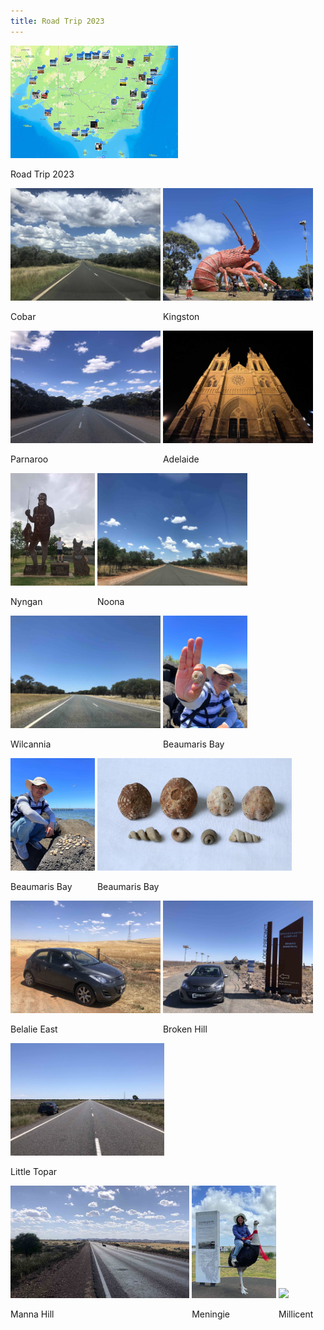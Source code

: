 ```yaml
---
title: Road Trip 2023
---
```



<div id="banner">
	<div class="inline-block" style="display:inline-block;"><a href="road_trip_2023_1.jpg"><img src="road_trip_2023_1.jpg" style="height: 180px;"></a><div><p>Road Trip 2023</p></div></div>
	<div class="inline-block" style="display:inline-block;"><a href="Cobar.jpg"><img src="Cobar.jpg" style="height: 180px;"></a><div><p>Cobar</p></div></div>
	<div class="inline-block" style="display:inline-block;"><a href="Kingston.jpg"><img src="Kingston.jpg" style="height: 180px;"></a><div><p>Kingston</p></div></div>
	<div class="inline-block" style="display:inline-block;"><a href="Parnaroo.jpg"><img src="Parnaroo.jpg" style="height: 180px;"></a><div><p>Parnaroo</p></div></div>
	<div class="inline-block" style="display:inline-block;"><a href="Adelaide.jpg"><img src="Adelaide.jpg" style="height: 180px;"></a><div><p>Adelaide</p></div></div>
	<div class="inline-block" style="display:inline-block;"><a href="Nyngan.jpg"><img src="Nyngan.jpg" style="height: 180px;"></a><div><p>Nyngan</p></div></div>
	<div class="inline-block" style="display:inline-block;"><a href="Noona.jpg"><img src="Noona.jpg" style="height: 180px;"></a><div><p>Noona</p></div></div>
	<div class="inline-block" style="display:inline-block;"><a href="Wilcannia.jpg"><img src="Wilcannia.jpg" style="height: 180px;"></a><div><p>Wilcannia</p></div></div>
	<div class="inline-block" style="display:inline-block;"><a href="Beaumaris_Bay_Fossil_Site.jpg"><img src="Beaumaris_Bay_Fossil_Site.jpg" style="height: 180px;"></a><div><p>Beaumaris Bay</p></div></div>
	<div class="inline-block" style="display:inline-block;"><a href="Beaumaris_Bay_Fossil_Site_2.jpg"><img src="Beaumaris_Bay_Fossil_Site_2.jpg" style="height: 180px;"></a><div><p>Beaumaris Bay</p></div></div>
	<div class="inline-block" style="display:inline-block;"><a href="Beaumaris_Bay_Fossil_Site_3.jpg"><img src="Beaumaris_Bay_Fossil_Site_3.jpg" style="height: 180px;"></a><div><p>Beaumaris Bay</p></div></div>
	<div class="inline-block" style="display:inline-block;"><a href="Belalie_East.jpg"><img src="Belalie_East.jpg" style="height: 180px;"></a><div><p>Belalie East</p></div></div>
	<div class="inline-block" style="display:inline-block;"><a href="Broken_Hill.jpg"><img src="Broken_Hill.jpg" style="height: 180px;"></a><div><p>Broken Hill</p></div></div>
	<div class="inline-block" style="display:inline-block;"><a href="Little_Topar.jpg"><img src="Little_Topar.jpg" style="height: 180px;"></a><div><p>Little Topar</p></div></div>
	<div class="inline-block" style="display:inline-block;"><a href="Manna_Hill.jpg"><img src="Manna_Hill.jpg" style="height: 180px;"></a><div><p>Manna Hill</p></div></div>
	<div class="inline-block" style="display:inline-block;"><a href="Meningie.jpg"><img src="Meningie.jpg" style="height: 180px;"></a><div><p>Meningie</p></div></div>
	<div class="inline-block" style="display:inline-block;"><a href="Millicent.mov"><img src="Millicent.mov" style="height: 180px;"></a><div><p>Millicent</p></div></div>
</div>


